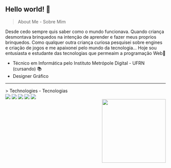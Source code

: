 ## Hello world! 👋

> About Me - Sobre Mim

Desde cedo sempre quis saber como o mundo funcionava. Quando criança desmontava brinquedos na intenção de aprender e fazer meus proprios brinquedos. Como qualquer outra criança curiosa pesquisei sobre engines e criação de jogos e me apaixonei pelo mundo da tecnologia... Hoje sou entusiasta e estudante das tecnologias que permeaim a programação Web👨‍

- Técnico em Informática pelo Instituto Metrópole Digital - UFRN (cursando) 📚
- Designer Gráfico
<div align="left">
  <hr>
  > Technologies - Tecnologias
  <div>
      <img align="center" src="https://img.shields.io/badge/HTML5-E34F26?style=for-the-badge&logo=html5&logoColor=white"/>
      <img align="center" src="https://img.shields.io/badge/CSS3-1572B6?style=for-the-badge&logo=css3&logoColor=white"/>
      <img align="center" src="https://img.shields.io/badge/Sass-CC6699?style=for-the-badge&logo=sass&logoColor=white"/>
      <img align="center" src="https://img.shields.io/badge/TypeScript-007ACC?style=for-the-badge&logo=typescript&logoColor=white"/>
      <img align="center" src="https://img.shields.io/badge/React-20232A?style=for-the-badge&logo=react&logoColor=61DAFB"/>
  </div>   
</div>
<div align="right">
    <img src="https://camo.githubusercontent.com/9337aa1c43ba11bd5bcf2072291f6d446ac88185bdd8dc840807724d3f043f1c/68747470733a2f2f6d656469612e67697068792e636f6d2f6d656469612f6c3356306d65677762426545544d675a612f67697068792e676966" width="200px">
</div>

